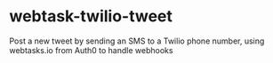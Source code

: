 # webtask-twilio-tweet
Post a new tweet by sending an SMS to a Twilio phone number, using webtasks.io from Auth0 to handle webhooks
